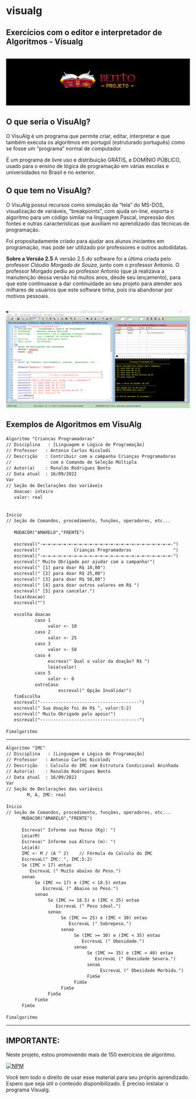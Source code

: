 # visualg

## Exercícios com o editor e interpretador de Algoritmos - Visualg

<br><img src="banner.png" alt="logo bento projeto no formato png">

## O que seria o VisuAlg?

<p>O VisuAlg é um programa que permite criar, editar, interpretar e que também executa os algoritmos em portugol (estruturado português) como se fosse um “programa” normal de computador.

É um programa de livre uso e distribuição GRÁTIS, e DOMÍNIO PÚBLICO, usado para o  ensino de lógica de programação em várias escolas e universidades no Brasil e no exterior.</p>

## O que tem no VisuAlg?

<p>O VisuAlg possui recursos como simulação da “tela” do MS-DOS, visualização de variáveis, “breakpoints”, com ajuda on-line, exporta o algoritmo para um código similar na linguagem Pascal, impressão dos fontes e outras características que auxiliam no aprendizado das técnicas de programação.

Foi propositadamente criado para ajudar aos alunos iniciantes em programação, mas pode ser utilizado por professores e outros autodidatas.

<strong>Sobre a Versão 2.5</strong>
A versão 2.5 do software foi a última criada pelo professor <em>Cláudio Morgado de Souza</em>, junto com o professor Antonio. O professor Morgado pediu ao professor Antonio (que já realizava a manutenção dessa versão há muitos anos, desde seu lançamento), para que este continuasse a dar continuidade ao seu projeto para atender aos milhares de usuários que este software tinha, pois iria abandonar por motivos pessoais.</p>

<br><img src="logo.png" alt="tela do visualg no formato png">

## Exemplos de Algoritmos em VisuAlg

```visualg
Algoritmo "Criancas Programadoras"
// Disciplina   : [Linguagem e Lógica de Programação]
// Professor   : Antonio Carlos Nicolodi 
// Descrição   : Contribuir com a campanha Crianças Programadoras
//               com o Comando de Seleção Múltipla
// Autor(a)    : Ronaldo Rodrigues Bento
// Data atual  : 16/09/2022
Var
// Seção de Declarações das variáveis 
   doacao: inteiro
   valor: real


Inicio
// Seção de Comandos, procedimento, funções, operadores, etc... 

   MUDACOR("AMARELO","FRENTE")

   escreval("-=-=-=-=-=-=-=-=-=-=-=-=-=-=-=-=-=-=-=-=-=-=-=-=-=-")
   escreval("             Crianças Programadoras                ")
   escreval("-=-=-=-=-=-=-=-=-=-=-=-=-=-=-=-=-=-=-=-=-=-=-=-=-=-")
   escreval(" Muito Obrigado por ajudar com a campanha!")
   escreval(" [1] para doar R$ 10,00")
   escreval(" [2] para doar R$ 25,00")
   escreval(" [3] para doar R$ 50,00")
   escreval(" [4] para doar outros valores em R$ ")
   escreval(" [5] para cancelar.")
   leia(doacao)
   escreval("")

   escolha doacao
           caso 1
                valor <- 10
           caso 2
                valor <- 25
           caso 3
                valor <- 50
           caso 4
                escreva(" Qual o valor da doação? R$ ")
                leia(valor)
           caso 5
                valor <- 0
           outroCaso
                    escreval(" Opção Inválida!")
   fimEscolha
   escreval("--------------------------------------")
   escreval(" Sua doação foi de R$ ", valor:5:2)
   escreval(" Muito Obrigado pelo apoio!")
   escreval("--------------------------------------")
   
Fimalgoritmo

```
***

```visualg
Algoritmo "IMC"
// Disciplina   : [Linguagem e Lógica de Programação]
// Professor   : Antonio Carlos Nicolodi 
// Descrição   : Calculo do IMC com Estrutura Condicional Aninhada
// Autor(a)    : Ronaldo Rodrigues Bento
// Data atual  : 16/09/2022
Var
// Seção de Declarações das variáveis 
        M, A, IMC: real

Inicio
// Seção de Comandos, procedimento, funções, operadores, etc... 
      MUDACOR("AMARELO","FRENTE")

      Escreva(" Informe sua Massa (Kg): ")
      Leia(M)
      Escreva(" Informe sua Altura (m): ")
      Leia(A)
      IMC <- M / (A ^ 2)    // Fórmula do Calculo do IMC
      EscrevaL(" IMC: ", IMC:5:2)
      Se (IMC < 17) entao
         EscrevaL (" Muito abaixo do Peso.")
      senao
           Se (IMC >= 17) e (IMC < 18.5) entao
              EscrevaL (" Abaixo so Peso.")
           senao
                Se (IMC >= 18.5) e (IMC < 25) entao
                   EscrevaL (" Peso ideal.")
                senao
                     Se (IMC >= 25) e (IMC < 30) entao
                        EscrevaL (" Sobrepeso.")
                     senao
                          Se (IMC >= 30) e (IMC < 35) entao
                             EscrevaL (" Obesidade.")
                          senao
                               Se (IMC >= 35) e (IMC < 40) entao
                                  EscrevaL (" Obesidade Severa.")
                               senao
                                    EscrevaL (" Obesidade Morbida.")
                               FimSe
                          FimSe
                     FimSe
                FimSe
           FimSe
      FimSe

Fimalgoritmo

```

***

## IMPORTANTE:
 
 Neste projeto, estou promovendo mais de 150 exercícios de algoritmo.

 [![NPM](https://img.shields.io/npm/l/react)](https://github.com/RonaldoBento/visualg/blob/main/LICENSE) 
 
 <p>Você tem todo o direito de usar esse material para seu próprio aprendizado. Espero que seja útil o conteúdo disponibilizado. É preciso instalar o programa Visualg.</p><br>
